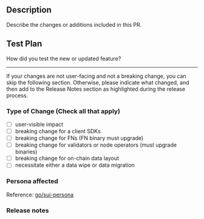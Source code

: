 ## Description 

Describe the changes or additions included in this PR.

## Test Plan 

How did you test the new or updated feature?

---
If your changes are not user-facing and not a breaking change, you can skip the following section. Otherwise, please indicate what changed, and then add to the Release Notes section as highlighted during the release process.

### Type of Change (Check all that apply)

- [ ] user-visible impact
- [ ] breaking change for a client SDKs
- [ ] breaking change for FNs (FN binary must upgrade)
- [ ] breaking change for validators or node operators (must upgrade binaries)
- [ ] breaking change for on-chain data layout
- [ ] necessitate either a data wipe or data migration

### Persona affected

Reference: [go/sui-persona](http://go/sui-persona)

### Release notes
